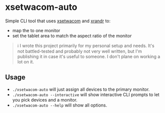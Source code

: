 # xsetwacom-auto

Simple CLI tool that uses
[xsetwacom](https://github.com/linuxwacom/xf86-input-wacom) and
[xrandr](https://gitlab.freedesktop.org/xorg/app/xrandr) to:

- map the to one monitor
- set the tablet area to match the aspect ratio of the monitor

> ℹ I wrote this project primarily for my personal setup and needs. It's not
> battled-tested and probably not very well written, but I'm publishing it in case
> it's useful to someone. I don't plane on working a lot on it.

## Usage

- `./xsetwacom-auto` will just assign all devices to the primary monitor.
- `./xsetwacom-auto --interactive` will show interactive CLI prompts to let you pick devices and a monitor.
- `./xsetwacom-auto --help` will show all options.
